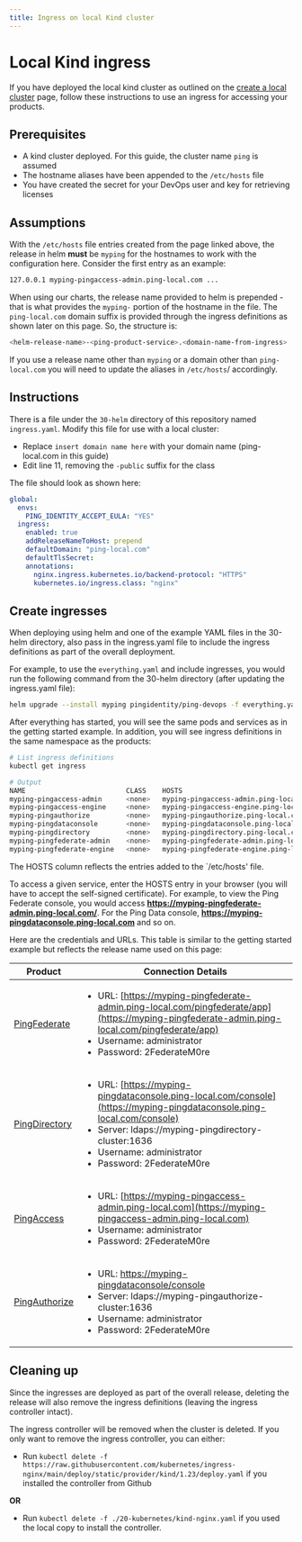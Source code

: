 ```yaml
---
title: Ingress on local Kind cluster
---
```

# Local Kind ingress

If you have deployed the local kind cluster as outlined on the [create a local cluster](./deployLocalK8sCluster.md) page, follow these instructions to use an ingress for accessing your products.

## Prerequisites

* A kind cluster deployed.  For this guide, the cluster name `ping`  is assumed
* The hostname aliases have been appended to the `/etc/hosts` file
* You have created the secret for your DevOps user and key for retrieving licenses

## Assumptions

With the `/etc/hosts` file entries created from the page linked above, the release in helm **must** be `myping` for the hostnames to work with the configuration here.  Consider the first entry as an example:

```sh
127.0.0.1 myping-pingaccess-admin.ping-local.com ...
```

When using our charts, the release name provided to helm is prepended - that is what provides the `myping-` portion of the hostname in the file.  The `ping-local.com` domain suffix is provided through the ingress definitions as shown later on this page.  So, the structure is:

```sh
<helm-release-name>-<ping-product-service>.<domain-name-from-ingress>
```

If you use a release name other than `myping` or a domain other than `ping-local.com` you will need to update the aliases in `/etc/hosts`/ accordingly.

## Instructions

There is a file under the `30-helm` directory of this repository named `ingress.yaml`.  Modify this file for use with a local cluster:

* Replace `insert domain name here` with your domain name (ping-local.com in this guide)
* Edit line 11, removing the `-public` suffix for the class

The file should look as shown here:

```yaml
global:
  envs:
    PING_IDENTITY_ACCEPT_EULA: "YES"
  ingress:
    enabled: true
    addReleaseNameToHost: prepend
    defaultDomain: "ping-local.com"
    defaultTlsSecret:
    annotations:
      nginx.ingress.kubernetes.io/backend-protocol: "HTTPS"
      kubernetes.io/ingress.class: "nginx"
```

## Create ingresses

When deploying using helm and one of the example YAML files in the 30-helm directory, also pass in the ingress.yaml file to include the ingress definitions as part of the overall deployment.

For example, to use the `everything.yaml` and include ingresses, you would run the following command from the 30-helm directory (after updating the ingress.yaml file):

```sh
helm upgrade --install myping pingidentity/ping-devops -f everything.yaml -f ingress.yaml
```

After everything has started, you will see the same pods and services as in the getting started example.  In addition, you will see ingress definitions in the same namespace as the products:

```sh
# List ingress definitions
kubectl get ingress

# Output
NAME                         CLASS    HOSTS                                       ADDRESS     PORTS     AGE
myping-pingaccess-admin      <none>   myping-pingaccess-admin.ping-local.com      localhost   80, 443   47m
myping-pingaccess-engine     <none>   myping-pingaccess-engine.ping-local.com     localhost   80, 443   47m
myping-pingauthorize         <none>   myping-pingauthorize.ping-local.com         localhost   80, 443   47m
myping-pingdataconsole       <none>   myping-pingdataconsole.ping-local.com       localhost   80, 443   47m
myping-pingdirectory         <none>   myping-pingdirectory.ping-local.com         localhost   80, 443   47m
myping-pingfederate-admin    <none>   myping-pingfederate-admin.ping-local.com    localhost   80, 443   47m
myping-pingfederate-engine   <none>   myping-pingfederate-engine.ping-local.com   localhost   80, 443   47m
```

The HOSTS column reflects the entries added to the `/etc/hosts' file.

To access a given service, enter the HOSTS entry in your browser (you will have to accept the self-signed certificate).  For example, to view the Ping Federate console, you would access **https://myping-pingfederate-admin.ping-local.com/**.  For the Ping Data console, **https://myping-pingdataconsole.ping-local.com** and so on.

Here are the credentials and URLs.  This table is similar to the getting started example but reflects the release name used on this page:

| Product | Connection Details |
| --- | --- |
| [PingFederate](https://myping-pingfederate-admin.ping-local.com/pingfederate/app) | <ul> <li>URL: [https://myping-pingfederate-admin.ping-local.com/pingfederate/app](https://myping-pingfederate-admin.ping-local.com/pingfederate/app)</li><li>Username: administrator</li><li>Password: 2FederateM0re</li></ul> |
| [PingDirectory](https:///myping-pingdataconsole.ping-local.com) | <ul><li>URL: [https://myping-pingdataconsole.ping-local.com/console](https://myping-pingdataconsole.ping-local.com/console)</li><li>Server: ldaps://myping-pingdirectory-cluster:1636</li><li>Username: administrator</li><li>Password: 2FederateM0re</li></ul> |
| [PingAccess](https://myping-pingaccess-admin.ping-local.com) | <ul><li>URL: [https://myping-pingaccess-admin.ping-local.com](https://myping-pingaccess-admin.ping-local.com)</li><li>Username: administrator</li><li>Password: 2FederateM0re</li></ul> |
| [PingAuthorize](https:///myping-pingdataconsole.ping-local.com) | <ul><li>URL: [https://myping-pingdataconsole/console](https://myping-pingdataconsole/console)</li><li>Server: ldaps://myping-pingauthorize-cluster:1636</li><li>Username: administrator</li><li>Password: 2FederateM0re</li></ul> |

## Cleaning up

Since the ingresses are deployed as part of the overall release, deleting the release will also remove the ingress definitions (leaving the ingress controller intact).  

The ingress controller will be removed when the cluster is deleted.  If you only want to remove the ingress controller, you can either:

* Run `kubectl delete -f https://raw.githubusercontent.com/kubernetes/ingress-nginx/main/deploy/static/provider/kind/1.23/deploy.yaml` if you installed the controller from Github

**OR**

* Run `kubectl delete -f ./20-kubernetes/kind-nginx.yaml` if you used the local copy to install the controller.
